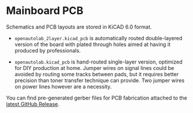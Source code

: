 # Mainboard PCB

Schematics and PCB layouts are stored in KiCAD 6.0 format.

 - `openautolab_2layer.kicad_pcb` is automatically routed double-layered version of the board with plated through holes aimed at having it produced by professionals.

 - `openautolab.kicad_pcb` is hand-routed single-layer version, optimized for DIY production at home.
 Jumper wires on signal lines could be avoided by routing some tracks between pads, but it requires better precision than toner transfer technique can provide.
 Two jumper wires on power lines however are a necessity.

You can find pre-generated gerber files for PCB fabrication attached to the [latest GitHub Release](https://github.com/kauzerei/openautolab/releases).
